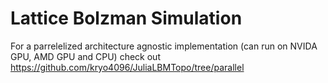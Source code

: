 # Lattice Bolzman Simulation

For a parrelelized architecture agnostic implementation (can run on NVIDA GPU, AMD GPU and CPU) check out https://github.com/kryo4096/JuliaLBMTopo/tree/parallel



